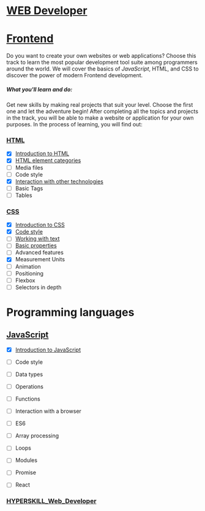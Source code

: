 # [WEB Developer](/HYPERSKILL_Web_Developer)

# [Frontend](/HYPERSKILL_Web_Developer/tree/master/PROBLEMS_Frontend)

Do you want to create your own websites or web applications? Choose this track to learn the most popular development tool suite among programmers around the world. We will cover the basics of *JavaScript*, HTML, and CSS to discover the power of modern Frontend development.

##### What you'll learn and do:

Get new skills by making real projects that suit your level. Choose the first one and let the adventure begin! After completing all the topics and projects in the track, you will be able to make a website or application for your own purposes. In the process of learning, you will find out:

### [HTML](/HYPERSKILL_Web_Developer/tree/master/PROBLEMS_Frontend/Frontend/HTML)

- [x] [Introduction to HTML](/HYPERSKILL_Web_Developer/tree/master/PROBLEMS_Frontend/Frontend/HTML/Introduction_HTML)
- [x] [HTML element categories](/HYPERSKILL_Web_Developer/tree/master/PROBLEMS_Frontend/Frontend/HTML/HTML_element_categories)
- [ ] Media files
- [ ] Code style
- [x] [Interaction with other technologies](/HYPERSKILL_Web_Developer/tree/master/PROBLEMS_Frontend/Frontend/HTML/Interaction_with_other_technologies)
- [ ] Basic Tags
- [ ] Tables

### [CSS](/HYPERSKILL_Web_Developer/tree/master/PROBLEMS_Frontend/CSS)

- [x] [Introduction to CSS](/HYPERSKILL_Web_Developer/tree/master/PROBLEMS_Frontend/CSS/Introduction_CSS)
- [x] [Code style](/HYPERSKILL_Web_Developer/tree/master/PROBLEMS_Frontend/CSS/Code_style)
- [ ] [Working with text](/HYPERSKILL_Web_Developer/tree/master/PROBLEMS_Frontend/CSS/Working_with_text)
- [ ] [Basic properties](/HYPERSKILL_Web_Developer/tree/master/PROBLEMS_Frontend/CSS/Basic_properties)
- [ ] Advanced features
- [x] Measurement Units
- [ ] Animation
- [ ] Positioning
- [ ] Flexbox
- [ ] Selectors in depth

# Programming languages

## [JavaScript](/HYPERSKILL_Web_Developer/tree/master/PROBLEMS_Frontend/JavaScript)

- [x] [Introduction to JavaScript](/HYPERSKILL_Web_Developer/tree/master/PROBLEMS_Frontend/JavaScript/Introduction_to_JavaScript)
- [ ] Code style
- [ ] Data types
- [ ] Operations
- [ ] Functions
- [ ] Interaction with a browser
- [ ] ES6
- [ ] Array processing
- [ ] Loops
- [ ] Modules
- [ ] Promise
- [ ] React


### [HYPERSKILL_Web_Developer](/HYPERSKILL_Web_Developer)